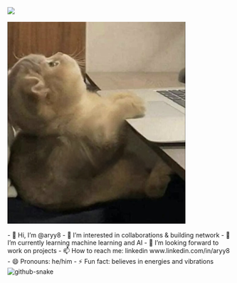 ![](https://komarev.com/ghpvc/?username=aryy8)
  <p align="left">
  <img src="IMG_3161.jpg" alt="wiwiwiwi" width="400"/>
  </p>
- 👋 Hi, I’m @aryy8
- 👀 I’m interested in collaborations & building network
- 🌱 I’m currently learning machine learning and AI
- 💞️ I’m looking forward to work on projects 
- 📫 How to reach me: linkedin www.linkedin.com/in/aryy8
- 😄 Pronouns: he/him
- ⚡ Fun fact: believes in energies and vibrations


<!---
aryy8/aryy8 is a ✨ special ✨ repository because its `README.md` (this file) appears on your GitHub profile.
You can click the Preview link to take a look at your changes.
--->
<picture>
  <source media="(prefers-color-scheme: dark)" srcset="https://raw.githubusercontent.com/aryy8/aryy8/output/github-snake-dark.svg" />
  <source media="(prefers-color-scheme: light)" srcset="https://raw.githubusercontent.com/aryy8/aryy8/output/github-snake.svg" />
  <img alt="github-snake" src="https://raw.githubusercontent.com/tobiasmeyhoefer/tobiasmeyhoefer/output/github-snake.svg" />
</picture>

